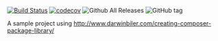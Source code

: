 [![Build Status](https://travis-ci.org/Heru-Luin/sample-project.svg?branch=master)](https://travis-ci.org/Heru-Luin/sample-project)
[![codecov](https://codecov.io/gh/Heru-Luin/sample-project/branch/master/graph/badge.svg)](https://codecov.io/gh/Heru-Luin/sample-project)
![Github All Releases](https://img.shields.io/github/downloads/Heru-Luin/sample-project/total.svg)
![GitHub tag](https://img.shields.io/github/tag/Heru-Luin/sample-project.svg)

A sample project using http://www.darwinbiler.com/creating-composer-package-library/
